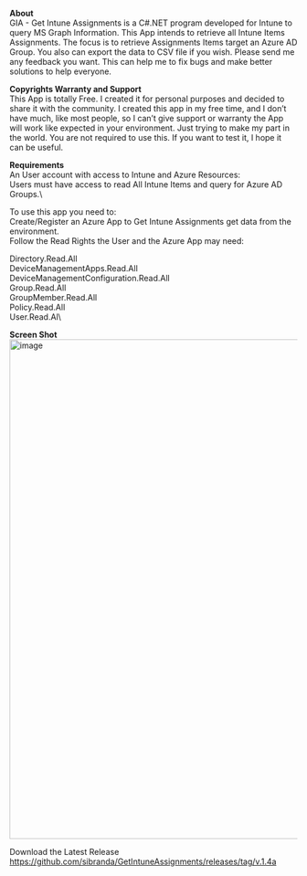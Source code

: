 **About**\
GIA - Get Intune Assignments is a C#.NET program developed for Intune to query MS Graph Information.
This App intends to retrieve all Intune Items Assignments.
The focus is to retrieve Assignments Items target an Azure AD Group.
You also can export the data to CSV file if you wish.
Please send me any feedback you want. This can help me to fix bugs and make better solutions to help everyone.

**Copyrights Warranty and Support**\
This App is totally Free. I created it for personal purposes and decided to share it with the community.
I created this app in my free time, and I don’t have much, like most people, so I can’t give support or warranty the App will work like expected in your environment. Just trying to make my part in the world.
You are not required to use this. If you want to test it, I hope it can be useful.

**Requirements**\
An User account with access to Intune and Azure Resources:\
Users must have access to read All Intune Items and query for Azure AD Groups.\

To use this app you need to:\
Create/Register an Azure App to Get Intune Assignments get data from the environment.\
Follow the Read Rights the User and the Azure App may need:

Directory.Read.All\
DeviceManagementApps.Read.All\
DeviceManagementConfiguration.Read.All\
Group.Read.All\
GroupMember.Read.All\
Policy.Read.All\
User.Read.Al\

**Screen Shot**
<img width="875" alt="image" src="https://user-images.githubusercontent.com/62342144/192555854-3c2fb441-d05a-4a53-81e3-5592b3c6c98b.png">


Download the Latest Release
https://github.com/sibranda/GetIntuneAssignments/releases/tag/v.1.4a

